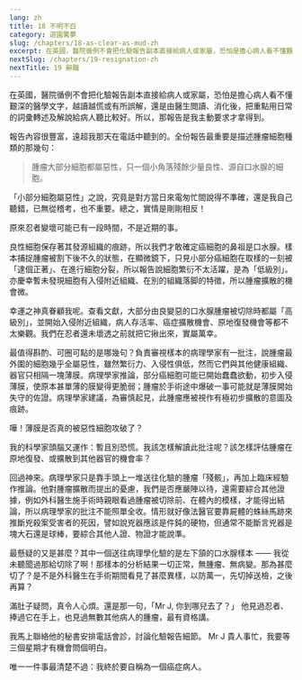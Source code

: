 ```yaml
---
lang: zh
title: 18 不明不白
category: 遊園驚夢
slug: /chapters/18-as-clear-as-mud-zh
excerpt: 在英國，醫院循例不會把化驗報告副本直接給病人或家屬，恐怕是擔心病人看不懂艱深的醫學文字，越讀越慌或有所誤解，還是由醫生閲讀、消化後，把重點用日常的詞彚轉述及解說給病人聽比較好。
nextSlug: /chapters/19-resignation-zh
nextTitle: 19 辭職
---
```


<p class="cn">在英國，醫院循例不會把化驗報告副本直接給病人或家屬，恐怕是擔心病人看不懂艱深的醫學文字，越讀越慌或有所誤解，還是由醫生閲讀、消化後，把重點用日常的詞彚轉述及解說給病人聽比較好。所以，那報告是我主動要求才拿得到。

<p class="cn">報告內容很豐富，遠超我那天在電話中聽到的。全份報告最重要是描述腫瘤細胞種類的那幾句：

<blockquote class="cn">腫瘤大部分細胞都屬惡性，只一個小角落殘餘少量良性、源自口水腺的細胞。</blockquote>

<p class="cn">「小部分細胞屬惡性」之說，究竟是對方當日來電匆忙間說得不準確，還是我自己聽錯，已無從稽考，也不重要。總之，實情是剛剛相反！

<p class="cn">原來忍者變壞可能已有一段時間，不是近期的事。

<p class="cn">良性細胞保存著其發源組織的痕跡，所以我們才敢確定癌細胞的鼻祖是口水腺。樣本捕捉腫瘤被割下後不久的狀態，在顯微鏡下，只見小部分癌細胞在取樣的一刻被「逮個正著」、在進行細胞分裂，所以報告說細胞繁衍不太活躍，是為「低級別」。亦慶幸暫未發現細胞有入侵附近組織、在別的組織落脚的特徵，所以腫瘤擴散的機會微。

<p class="cn">幸運之神真眷顧我呢。查看文獻，大部分由良變惡的口水腺腫瘤被切除時都屬「高級別」，並開始入侵附近組織，病人存活率、癌症擴散機會、原地復發機會等都不太樂觀。我們在忍者還未壞透之前就把它揪出來，實屬萬幸。

<p class="cn">最值得斟酌、可圈可點的是哪幾句？負責審視樣本的病理學家有一批注，說腫瘤最外圍的細胞幾乎全屬惡性，雖然繁衍力、入侵性俱低，然而它們與其他健康組織、器官只相隔一塊薄膜。病理學家推論，部分癌細胞可能已開始蠢蠢欲動，初步入侵薄膜，使原本甚單薄的膜變得更脆弱；腫瘤於手術途中爆破一事可能就是薄膜開始失守的佐證。病理學家建議，為審慎起見，此腫瘤應被視作有極初步擴散的意圖及痕跡。

<p class="cn">嘩！薄膜是否真的被惡性細胞攻破了？

<p class="cn">我的科學家頭腦又運作：暫且別恐慌。我該怎樣解讀此批注呢？該怎樣評估腫瘤在原地復發、或擴散到其他器官的機會率？

<p class="cn">回過神來。病理學家只是靠手頭上一堆送往化驗的腫瘤「殘骸」，再加上臨床經驗作推論。他對腫瘤擴散而提出的憂慮，我們是否應嚴陣以待，還需要綜合其他證據，例如外科醫生施手術時親眼看過腫瘤被切除前、在體內的模樣，才能得出結論，所以病理學家的批注不能照單全收。情形就好像法醫官要靠屍體的蛛絲馬跡來推斷兇殺案受害者的死因，譬如說兇器應該是件鈍的硬物，但通常不能斷言兇器是塊大石還是球棒，要綜合其他人證、物證才能說準。

<p class="cn">最懸疑的又是甚麼？其中一個送往病理學化驗的是左下頷的口水腺樣本 —— 我從未聽聞過那給切除了啊！那樣本的分析結果一切正常，無腫瘤、無病變。那為甚麼切了？是不是外科醫生在手術期間看見了甚麼異樣，以防萬一，先切掉送檢，之後再算？

<p class="cn">滿肚子疑問，真令人心煩。還是那一句，「Mr J, 你到哪兒去了？」 他見過忍者、捧過它在手上，也見過無數其他病人的腫瘤，最有資格講。

<p class="cn">我馬上聯絡他的秘書安排電話會診，討論化驗報告細節。 Mr J 貴人事忙，我要等三個星期才有機會問個明白。

<p class="cn">唯一一件事最清楚不過：我終於要自稱為一個癌症病人。
